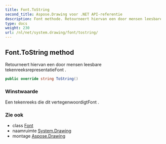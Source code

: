 ```yaml
---
title: Font.ToString
second_title: Aspose.Drawing voor .NET API-referentie
description: Font methode. Retourneert hiervan een door mensen leesbare tekenreeksrepresentatieFont .
type: docs
weight: 230
url: /nl/net/system.drawing/font/tostring/
---
```

## Font.ToString method

Retourneert hiervan een door mensen leesbare tekenreeksrepresentatieFont .

```csharp
public override string ToString()
```

### Winstwaarde

Een tekenreeks die dit vertegenwoordigtFont .

### Zie ook

* class [Font](../)
* naamruimte [System.Drawing](../../font/)
* montage [Aspose.Drawing](../../../)


